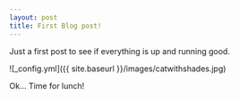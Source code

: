 ```yaml
---
layout: post
title: First Blog post!
---
```


Just a first post to see if everything is up and running good.


![_config.yml]({{ site.baseurl }}/images/catwithshades.jpg)

Ok... Time for lunch!
